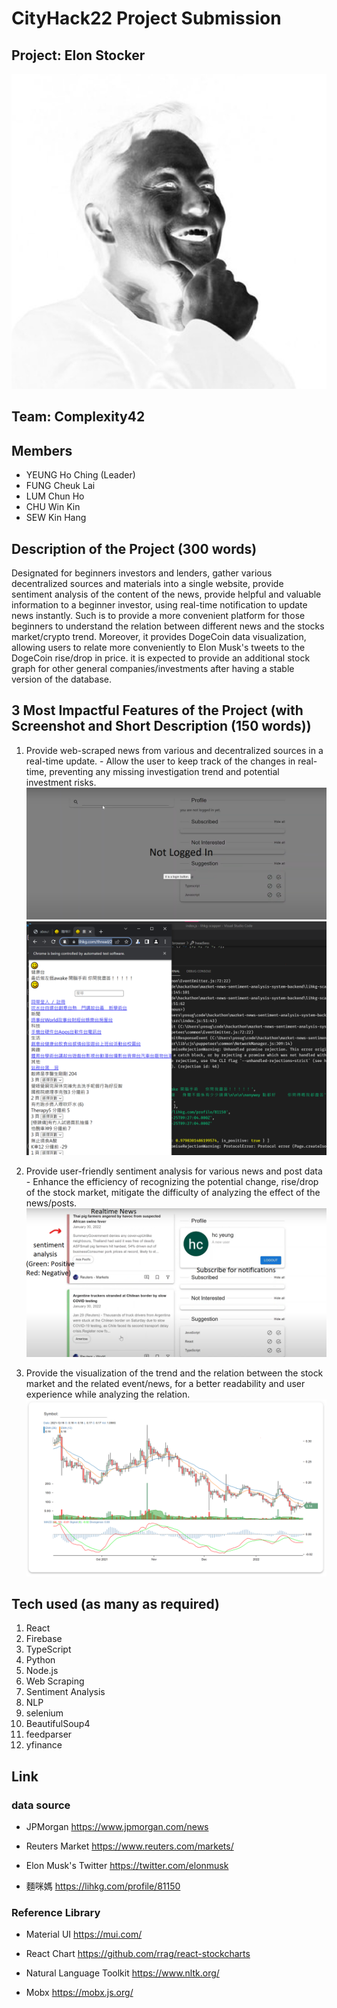 # CityHack22 Project Submission

## Project: Elon Stocker

![logo](/assets/icon.png)

## Team: Complexity42
## Members
- YEUNG Ho Ching (Leader)
- FUNG Cheuk Lai
- LUM Chun Ho
- CHU Win Kin
- SEW Kin Hang

## Description of the Project (300 words)

Designated for beginners investors and lenders, gather various decentralized sources and materials into a single website, provide sentiment analysis of the content of the news, provide helpful and valuable information to a beginner investor, using real-time notification to update news instantly. Such is to provide a more convenient platform for those beginners to understand the relation between different news and the stocks market/crypto trend. Moreover, it provides DogeCoin data visualization, allowing users to relate more conveniently to Elon Musk's tweets to the DogeCoin rise/drop in price. it is expected to provide an additional stock graph for other general companies/investments after having a stable version of the database.

## 3 Most Impactful Features of the Project (with Screenshot and Short Description (150 words))

1. Provide web-scraped news from various and decentralized sources in a real-time update. - Allow the user to keep track of the changes in real-time, preventing any missing investigation trend and potential investment risks.
![screenshot2](/assets/2.png)
![screenshot2](/assets/4.png)

2. Provide user-friendly sentiment analysis for various news and post data - Enhance the efficiency of recognizing the potential change, rise/drop of the stock market, mitigate the difficulty of analyzing the effect of the news/posts.
![screenshot1](/assets/1.png)

3. Provide the visualization of the trend and the relation between the stock market and the related event/news, for a better readability and user experience while analyzing the relation.
![screenshot2](/assets/3.png)

## Tech used (as many as required)
1. React
2. Firebase
3. TypeScript
4. Python
5. Node.js
6. Web Scraping
7. Sentiment Analysis
8. NLP
9. selenium
10. BeautifulSoup4
11. feedparser
12. yfinance

## Link

### data source

- JPMorgan https://www.jpmorgan.com/news

- Reuters Market https://www.reuters.com/markets/

- Elon Musk's Twitter https://twitter.com/elonmusk

- 麵咪媽 https://lihkg.com/profile/81150

### Reference Library

- Material UI https://mui.com/

- React Chart https://github.com/rrag/react-stockcharts

- Natural Language Toolkit https://www.nltk.org/

- Mobx https://mobx.js.org/
